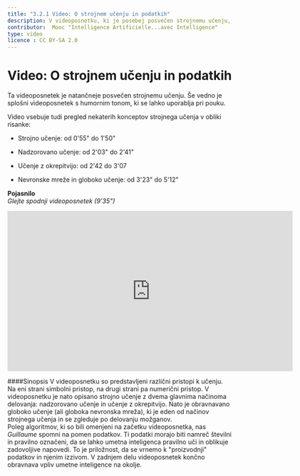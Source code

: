 ```yaml
---
title: "3.2.1 Video: O strojnem učenju in podatkih"
description: V videoposnetku, ki je posebej posvečen strojnemu učenju, so poudarjeni nadzorovano in okrepljeno učenje, nevronske mreže in globoko učenje.  
contributor:  Mooc "Intelligence Artificielle...avec Intelligence"
type: video
licence : CC BY-SA 2.0
---
```

# Video: O strojnem učenju in podatkih
Ta videoposnetek je natančneje posvečen strojnemu učenju. Še vedno je splošni videoposnetek s humornim tonom, ki se lahko uporablja pri pouku.

Video vsebuje tudi pregled nekaterih konceptov strojnega učenja v obliki risanke:

- Strojno učenje: od 0'55" do 1'50"

- Nadzorovano učenje: od 2'03" do 2'41"

- Učenje z okrepitvijo: od 2'42 do 3'07

- Nevronske mreže in globoko učenje: od 3'23" do 5'12"

**Pojasnilo**  
_Glejte spodnji videoposnetek (9'35")_

<center><iframe width="640" height="360" src="https://www.youtube.com/embed/XD6fvv7ldA8?rel=0&showinfo=0&cc_load_policy=1&hl=en&modestbranding=1" frameborder="0" allowfullscreen></iframe></center>

####Sinopsis
V videoposnetku so predstavljeni različni pristopi k učenju. Na eni strani simbolni pristop, na drugi strani pa numerični pristop.
V videoposnetku je nato opisano strojno učenje z dvema glavnima načinoma delovanja: nadzorovano učenje in učenje z okrepitvijo. Nato je obravnavano globoko učenje (ali globoka nevronska mreža), ki je eden od načinov strojnega učenja in se zgleduje po delovanju možganov.  
Poleg algoritmov, ki so bili omenjeni na začetku videoposnetka, nas _Guillaume_ spomni na pomen podatkov. Ti podatki morajo biti namreč številni in pravilno označeni, da se lahko umetna inteligenca pravilno uči in oblikuje zadovoljive napovedi. To je priložnost, da se vrnemo k "proizvodnji" podatkov in njenim izzivom.
V zadnjem delu videoposnetek končno obravnava vpliv umetne inteligence na okolje.
